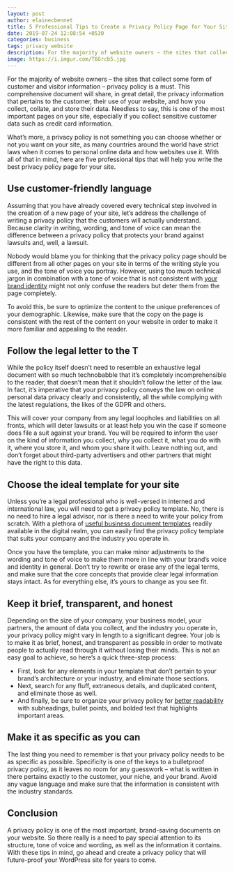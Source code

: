 ```yaml
---
layout: post
author: elainecbennet
title: 5 Professional Tips to Create a Privacy Policy Page for Your Site
date: 2019-07-24 12:08:54 +0530
categories: business
tags: privacy website
description: For the majority of website owners – the sites that collect some form of customer and visitor information – privacy policy is a must, this is one of the most important pages on your site, especially if you collect sensitive customer data such as credit card information.
image: https://i.imgur.com/T6Grcb5.jpg
---
```


For the majority of website owners – the sites that collect some form of customer and visitor information – privacy policy is a must. This comprehensive document will share, in great detail, the privacy information that pertains to the customer, their use of your website, and how you collect, collate, and store their data. Needless to say, this is one of the most important pages on your site, especially if you collect sensitive customer data such as credit card information.

What’s more, a privacy policy is not something you can choose whether or not you want on your site, as many countries around the world have strict laws when it comes to personal online data and how websites use it. With all of that in mind, here are five professional tips that will help you write the best privacy policy page for your site.

## Use customer-friendly language

Assuming that you have already covered every technical step involved in the creation of a new page of your site, let’s address the challenge of writing a privacy policy that the customers will actually understand. Because clarity in writing, wording, and tone of voice can mean the difference between a privacy policy that protects your brand against lawsuits and, well, a lawsuit.

Nobody would blame you for thinking that the privacy policy page should be different from all other pages on your site in terms of the writing style you use, and the tone of voice you portray. However, using too much technical jargon in combination with a tone of voice that is not consistent with [your brand identity](https://www.inc.com/molly-reynolds/5-steps-to-building-a-strong-brand-identity-when-the-game-is-constantly-changing.html) might not only confuse the readers but deter them from the page completely.

To avoid this, be sure to optimize the content to the unique preferences of your demographic. Likewise, make sure that the copy on the page is consistent with the rest of the content on your website in order to make it more familiar and appealing to the reader.

## Follow the legal letter to the T

While the policy itself doesn’t need to resemble an exhaustive legal document with so much technobabble that it’s completely incomprehensible to the reader, that doesn’t mean that it shouldn’t follow the letter of the law. In fact, it’s imperative that your privacy policy conveys the law on online personal data privacy clearly and consistently, all the while complying with the latest regulations, the likes of the GDPR and others.

This will cover your company from any legal loopholes and liabilities on all fronts, which will deter lawsuits or at least help you win the case if someone does file a suit against your brand. You will be required to inform the user on the kind of information you collect, why you collect it, what you do with it, where you store it, and whom you share it with. Leave nothing out, and don’t forget about third-party advertisers and other partners that might have the right to this data.

## Choose the ideal template for your site

Unless you’re a legal professional who is well-versed in interned and international law, you will need to get a privacy policy template. No, there is no need to hire a legal advisor, nor is there a need to write your policy from scratch. With a plethora of [useful business document templates](https://zegal.com/all-docs/) readily available in the digital realm, you can easily find the privacy policy template that suits your company and the industry you operate in.

Once you have the template, you can make minor adjustments to the wording and tone of voice to make them more in line with your brand’s voice and identity in general. Don’t try to rewrite or erase any of the legal terms, and make sure that the core concepts that provide clear legal information stays intact. As for everything else, it’s yours to change as you see fit.

## Keep it brief, transparent, and honest

Depending on the size of your company, your business model, your partners, the amount of data you collect, and the industry you operate in, your privacy policy might vary in length to a significant degree. Your job is to make it as brief, honest, and transparent as possible in order to motivate people to actually read through it without losing their minds. This is not an easy goal to achieve, so here’s a quick three-step process:

- First, look for any elements in your template that don’t pertain to your brand’s architecture or your industry, and eliminate those sections.
- Next, search for any fluff, extraneous details, and duplicated content, and eliminate those as well.
- And finally, be sure to organize your privacy policy for [better readability](https://medium.com/@bloghands/tips-and-tools-for-improving-your-content-readability-score-eed82e2ffa87) with subheadings, bullet points, and bolded text that highlights important areas.

## Make it as specific as you can

The last thing you need to remember is that your privacy policy needs to be as specific as possible. Specificity is one of the keys to a bulletproof privacy policy, as it leaves no room for any guesswork – what is written in there pertains exactly to the customer, your niche, and your brand. Avoid any vague language and make sure that the information is consistent with the industry standards.

## Conclusion

A privacy policy is one of the most important, brand-saving documents on your website. So there really is a need to pay special attention to its structure, tone of voice and wording, as well as the information it contains. With these tips in mind, go ahead and create a privacy policy that will future-proof your WordPress site for years to come.
